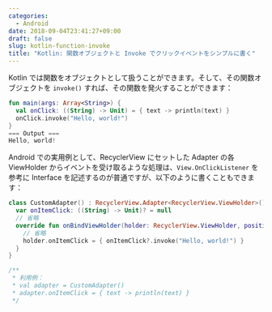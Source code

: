 ```yaml
---
categories:
  - Android
date: 2018-09-04T23:41:27+09:00
draft: false
slug: kotlin-function-invoke
title: "Kotlin: 関数オブジェクトと Invoke でクリックイベントをシンプルに書く"
---
```


Kotlin では関数をオブジェクトとして扱うことができます。そして、その関数オブジェクトを `invoke()` すれば、その関数を発火することができます：

```kotlin
fun main(args: Array<String>) {
  val onClick: ((String) -> Unit) = { text -> println(text) }
  onClick.invoke("Hello, world!")
}
=== Output ===
Hello, world!
```

Android での実用例として、RecyclerView にセットした Adapter の各 ViewHolder からイベントを受け取るような処理は、`View.OnClickListener` を参考に Interface を記述するのが普通ですが、以下のように書くこともできます：

```kotlin
class CustomAdapter() : RecyclerView.Adapter<RecyclerView.ViewHolder>() {
  var onItemClick: ((String) -> Unit)? = null
  // 省略
  override fun onBindViewHolder(holder: RecyclerView.ViewHolder, position: Int) {
    // 省略
    holder.onItemClick = { onItemClick?.invoke("Hello, world!") }
  }
}

/**
 * 利用例：
 * val adapter = CustomAdapter()
 * adapter.onItemClick = { text -> println(text) }
 */
```

